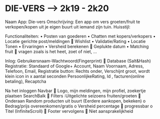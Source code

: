 # DIE-VERS --> 2k19 - 2k20

Naam App: Die-vers
Omschrijving: Een app om vers groeten/fruit te verkopen/kopen uit je eigen buurt uit iemand zijn tuin. 
Huisstijl:
  

Functionaliteiten:
•	Posten van goederen
•	Chatten met kopers/verkopers
•	Locatie gerichte post/meldingen  Wishlist
•	Validatie/Rating
•	Locatie Tonen
•	Ervaringen
•	Versheid berekenen  Geplukte datum
•	Matching fruit  vragen zoals is het heet, zoet of niet, …

Inlog: Gebruikersnaam-Wachtwoord(Fingerprint)  Database (Salt&Hash)
Registratie: Standaard of Google+ Account, Naam Voornaam, Adress, Telefoon, Email, 
Registratie button: Rechts onder, Verschijnt groot, wordt klein icon in x aantal seconden
PersoonlijkeRating, Id , facturen(online betaling), Recaptcha

Na het inloggen
Navbar  Logo, mijn meldingen, mijn profiel, zoekertje plaatsen
SearchBalk
	Filters :Uitgelichte seizoens fruiten/groeten
	Onderaan Random producten uit buurt (Eerdere aankopen, bekeken)
o	Bedrag/prijs overeenkomen/gratis
o	Versheid percentage  progressbar
o	Titel
(InfiniteScroll)  Footer vervolgens  Niet aansprakelijkheid

